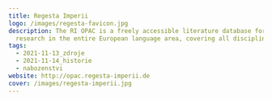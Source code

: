 ```yaml
---
title: Regesta Imperii
logo: /images/regesta-favicon.jpg
description: The RI OPAC is a freely accessible literature database for medieval
  research in the entire European language area, covering all disciplines.
tags:
  - 2021-11-13_zdroje
  - 2021-11-14_historie
  - nabozenstvi
website: http://opac.regesta-imperii.de
cover: /images/regesta-imperii.jpg
---
```

